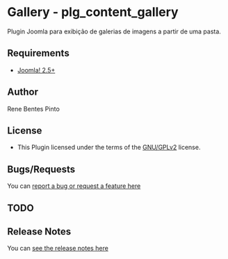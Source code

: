 Gallery - plg_content_gallery
=============

Plugin Joomla para exibição de galerias de imagens a partir de uma pasta.

Requirements
------------

* [Joomla! 2.5+](http://www.joomla.org)

Author
------

Rene Bentes Pinto

License
--------

* This Plugin licensed under the terms of the [GNU/GPLv2](http://www.gnu.org/licenses/gpl-2.0.html) license.

Bugs/Requests
-------------

You can [report a bug or request a feature here](http://github.com/renebentes/plg_content_gallery/issues)

TODO
----



Release Notes
-------------

You can [see the release notes here](http://github.com/renebentes/plg_content_gallery/CHANGELOG.md)